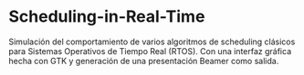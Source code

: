 # Scheduling-in-Real-Time
Simulación del comportamiento de varios algoritmos de scheduling clásicos para Sistemas Operativos de Tiempo Real (RTOS). Con una interfaz gráfica hecha con  GTK y generación de  una presentación Beamer como salida. 
